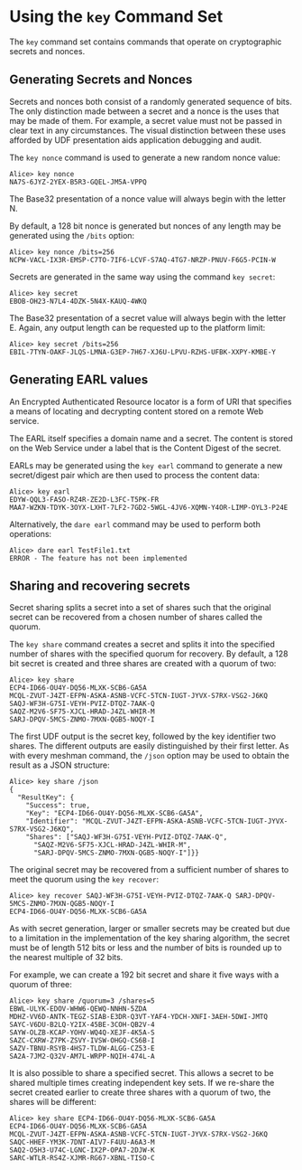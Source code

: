 
# Using the `key` Command Set

The `key` command set contains commands that operate on cryptographic secrets and
nonces.

## Generating Secrets and Nonces

Secrets and nonces both consist of a randomly generated sequence of bits. The
only distinction made between a secret and a nonce is the uses that may be 
made of them. For example, a secret value must not be passed in clear text in 
any circumstances. The visual distinction between these uses afforded by UDF 
presentation aids application debugging and audit.

The `key nonce` command is used to generate a new random nonce value:


````
Alice> key nonce
NA7S-6JYZ-2YEX-B5R3-GQEL-JM5A-VPPQ
````

The Base32 presentation of a nonce value will always begin with the letter N.

By default, a 128 bit nonce is generated but nonces of any length may be
generated using the `/bits` option:


````
Alice> key nonce /bits=256
NCPW-VACL-IX3R-EMSP-C7TO-7IF6-LCVF-S7AQ-4TG7-NRZP-PNUV-F6G5-PCIN-W
````

Secrets are generated in the same way using the command `key secret`:


````
Alice> key secret
EBOB-OH23-N7L4-4DZK-5N4X-KAUQ-4WKQ
````

The Base32 presentation of a secret value will always begin with the letter E.
Again, any output length can be requested up to the platform limit:


````
Alice> key secret /bits=256
EBIL-7TYN-OAKF-JLQS-LMNA-G3EP-7H67-XJ6U-LPVU-RZHS-UFBK-XXPY-KMBE-Y
````

## Generating EARL values

An Encrypted Authenticated Resource locator is a form of URI that specifies 
a means of locating and decrypting content stored on a remote Web service.

The EARL itself specifies a domain name and a secret. The content is stored
on the Web Service under a label that is the Content Digest of the secret.

EARLs may be generated using the `key earl` command to generate
a new secret/digest pair which are then used to process the content data:


````
Alice> key earl
EDYW-QQL3-FASO-RZ4R-ZE2D-L3FC-T5PK-FR
MAA7-WZKN-TDYK-3OYX-LXHT-7LF2-7GD2-5WGL-4JV6-XQMN-Y4OR-LIMP-OYL3-P24E
````

Alternatively, the `dare earl` command may be used to perform both operations:


````
Alice> dare earl TestFile1.txt
ERROR - The feature has not been implemented
````

## Sharing and recovering secrets

Secret sharing splits a secret into a set of shares such that the original
secret can be recovered from a chosen number of shares called the quorum.

The `key share` command creates a secret and splits it into the specified
number of shares with the specified quorum for recovery. By default, a 128
bit secret is created and three shares are created with a quorum of two:


````
Alice> key share
ECP4-ID66-OU4Y-DQ56-MLXK-SCB6-GA5A
MCQL-ZVUT-J4ZT-EFPN-ASKA-ASNB-VCFC-5TCN-IUGT-JYVX-S7RX-VSG2-J6KQ
SAQJ-WF3H-G75I-VEYH-PVIZ-DTQZ-7AAK-Q
SAQZ-M2V6-SF75-XJCL-HRAD-J4ZL-WHIR-M
SARJ-DPQV-5MCS-ZNMO-7MXN-QGB5-NOQY-I
````

The first UDF output is the secret key, followed by the key identifier 
two shares. The different outputs are easily distinguished by their first 
letter. As with every meshman command, the `/json` option may be used to 
obtain the result as a JSON structure:


````
Alice> key share /json
{
  "ResultKey": {
    "Success": true,
    "Key": "ECP4-ID66-OU4Y-DQ56-MLXK-SCB6-GA5A",
    "Identifier": "MCQL-ZVUT-J4ZT-EFPN-ASKA-ASNB-VCFC-5TCN-IUGT-JYVX-S7RX-VSG2-J6KQ",
    "Shares": ["SAQJ-WF3H-G75I-VEYH-PVIZ-DTQZ-7AAK-Q",
      "SAQZ-M2V6-SF75-XJCL-HRAD-J4ZL-WHIR-M",
      "SARJ-DPQV-5MCS-ZNMO-7MXN-QGB5-NOQY-I"]}}
````

The original secret may be recovered from a sufficient number of shares to
meet the quorum using the `key recover`:


````
Alice> key recover SAQJ-WF3H-G75I-VEYH-PVIZ-DTQZ-7AAK-Q SARJ-DPQV-5MCS-ZNMO-7MXN-QGB5-NOQY-I
ECP4-ID66-OU4Y-DQ56-MLXK-SCB6-GA5A
````

As with secret generation, larger or smaller secrets may be created but due
to a limitation in the implementation of the key sharing algorithm, the secret 
must be of length 512 bits or less and the number of bits is rounded up to
the nearest multiple of 32 bits.

For example, we can create a 192 bit secret and share it five ways with a quorum
of three:


````
Alice> key share /quorum=3 /shares=5
EBWL-ULYK-EDOV-WHW6-QEWQ-NNHN-5ZDA
MDHZ-VV6D-ANTK-TEGZ-SIAB-E3DR-Q3VT-YAF4-YDCH-XNFI-3AEH-5DWI-JMTQ
SAYC-V6DU-B2LQ-Y2IX-45BE-3COH-QB2V-4
SAYW-OLZB-KCAP-YOHV-WQ4Q-XEJF-4K5A-S
SAZC-CXRW-Z7PK-ZSVY-IVSW-OHGQ-CS6B-I
SAZV-TBNU-RSYB-4HS7-TLDW-ALGG-CZ53-E
SA2A-7JM2-Q32V-AM7L-WRPP-NQIH-474L-A
````

It is also possible to share a specified secret. This allows a secret to be 
shared multiple times creating independent key sets. If we re-share the secret
created earlier to create three shares with a quorum of two, the shares will
be different:


````
Alice> key share ECP4-ID66-OU4Y-DQ56-MLXK-SCB6-GA5A
ECP4-ID66-OU4Y-DQ56-MLXK-SCB6-GA5A
MCQL-ZVUT-J4ZT-EFPN-ASKA-ASNB-VCFC-5TCN-IUGT-JYVX-S7RX-VSG2-J6KQ
SAQC-HHEF-YM3K-7DNT-AIV7-F4UU-A6A3-M
SAQ2-O5H3-U74C-LGNC-IX2P-OPA7-2DJW-K
SARC-WTLR-RS4Z-XJMR-RG67-XBNL-TISO-C
````


